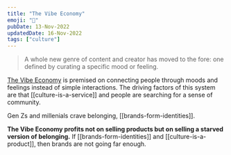 ```yaml
---
title: "The Vibe Economy"
emoji: "🌈"
pubDate: 13-Nov-2022
updatedDate: 16-Nov-2022
tags: ["culture"]
---
```


> A whole new genre of content and creator has moved to the fore: one defined by curating a specific mood or feeling.

[The Vibe Economy](https://thinkforward.wearesocial.com/the-vibe-economy.html) is premised on connecting people through moods and feelings instead of simple interactions. The driving factors of this system are that [[culture-is-a-service]] and people are searching for a sense of community.

Gen Zs and millenials crave belonging, [[brands-form-identities]].

**The Vibe Economy profits not on selling products but on selling a starved version of belonging.** If [[brands-form-identities]] and [[culture-is-a-product]], then brands are not going far enough.